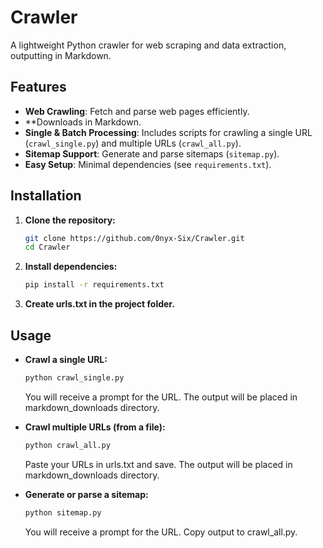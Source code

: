 # Crawler

A lightweight Python crawler for web scraping and data extraction, outputting in Markdown.

## Features

- **Web Crawling**: Fetch and parse web pages efficiently.
- **Downloads in Markdown.
- **Single & Batch Processing**: Includes scripts for crawling a single URL (`crawl_single.py`) and multiple URLs (`crawl_all.py`).
- **Sitemap Support**: Generate and parse sitemaps (`sitemap.py`).
- **Easy Setup**: Minimal dependencies (see `requirements.txt`).

## Installation

1. **Clone the repository:**

   ```sh
   git clone https://github.com/0nyx-Six/Crawler.git
   cd Crawler
   ```

2. **Install dependencies:**

   ```sh
   pip install -r requirements.txt
   ```

 3. **Create urls.txt in the project folder.**  

## Usage

- **Crawl a single URL:**

  ```sh
  python crawl_single.py 
  ```
  You will receive a prompt for the URL. The output will be placed in markdown_downloads directory.

- **Crawl multiple URLs (from a file):**

  ```sh
  python crawl_all.py
  ```
  Paste your URLs in  urls.txt and save. The output will be placed in markdown_downloads directory.

- **Generate or parse a sitemap:**

  ```sh
  python sitemap.py
  ```
  You will receive a prompt for the URL. Copy output to crawl_all.py.
